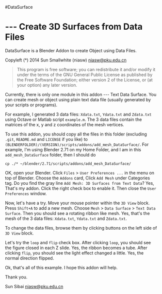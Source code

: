 #DataSurface

--- Create 3D Surfaces from Data Files
=====

DataSurface is a Blender Addon to create Object using Data Files.

Copyleft (*) 2014 Sun Smallwhite (niasw) <niasw@pku.edu.cn>

>This program is free software; you can redistribute it and/or
>modify it under the terms of the GNU General Public License
>as published by the Free Software Foundation; either version 2
>of the License, or (at your option) any later version.

Currently, there is only one module in this addon --- Text Data Surface.
You can create mesh or object using plain text data file (usually generated by your scripts or programs).

For example, I generated 3 data files: `Xdata.txt`, `Ydata.txt` and `Zdata.txt` using Octave or Matlab script `example.m`. The 3 data files contain the matrices of the x, y and z coordinates of the mesh vertices.

To use this addon, you should copy all the files in this folder (excluding `.git`, `README.md` and `LICENSE` if you like) to `(BLENDERFOLDER)/(VERSION)/scripts/addons/add_mesh_DataSurface/`. For example, I'm using Blender 2.71 on my Home Folder, and I am in this `add_mesh_DataSurface` folder, then I should do

`cp ./* ~/blender/2.71/scripts/addons/add_mesh_DataSurface/`

OK, open your Blender. Click `Files` > `User Preferences ...` in the menu on top of Blender. Choose the `Addons` card, Click `Add Mesh` under Categories tag. Do you find the gray line `Add Mesh: 3D Surfaces from Text Data`? Yes, That's my addon. Click the right check box to enable it. Then close the `User Preferences` window.

Now, let's have a try. Move your mouse pointer within the `3D View` block. Press `Shift+A` to add a new mesh. Choose `Mesh` > `Data Surface` > `Text Data Surface`. Then you should see a rotating ribbon like mesh. Yes, that's the mesh of the 3 data files: `Xdata.txt`, `Ydata.txt` and `Zdata.txt`.

To change the data files, browse them by clicking buttons on the left side of `3D View` block.

Let's try the `loop` and `flip` check box. After clicking `loop`, you should see the figure closed in each Z slide. Yes, the ribbon becomes a tube. After clicking `flip`, you should see the light effect changed a little. Yes, the normal direction flipped.

Ok, that's all of this example. I hope this addon will help.

Thank you.

Sun Sibai <niasw@pku.edu.cn>
